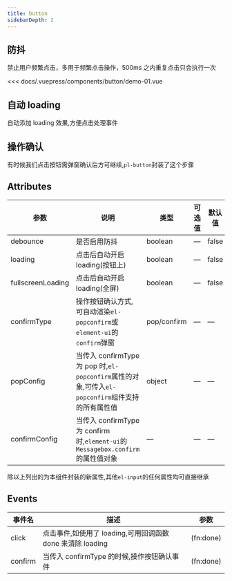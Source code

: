 ```yaml
---
title: button
sidebarDepth: 2
---
```


## 防抖

禁止用户频繁点击，多用于频繁点击操作，500ms 之内重复点击只会执行一次

<demo-block>
<button-demo-01 slot="source"></button-demo-01>

<<< docs/.vuepress/components/button/demo-01.vue

</demo-block>

## 自动 loading

自动添加 loading 效果,方便点击处理事件

## 操作确认

有时候我们点击按钮需弹窗确认后方可继续,`pl-button`封装了这个步骤

## Attributes

| 参数              | 说明                                                                                             | 类型        | 可选值 | 默认值 |
| ----------------- | ------------------------------------------------------------------------------------------------ | ----------- | ------ | ------ |
| debounce          | 是否启用防抖                                                                                     | boolean     | —      | false  |
| loading           | 点击后自动开启 loading(按钮上)                                                                   | boolean     | —      | false  |
| fullscreenLoading | 点击后自动开启 loading(全屏)                                                                     | boolean     | —      | false  |
| confirmType       | 操作按钮确认方式,可自动渲染`el-popconfirm`或`element-ui`的`confirm`弹窗                          | pop/confirm | —      | —      |
| popConfig         | 当传入 confirmType 为 pop 时,`el-popconfirm`属性的对象,可传入`el-popconfirm`组件支持的所有属性值 | object      | —      | —      |
| confirmConfig     | 当传入 confirmType 为 confirm 时,`element-ui`的`Messagebox.confirm`的属性值对象                  | —           | —      | —      |

除以上列出的为本组件封装的新属性,其他`el-input`的任何属性均可直接继承

## Events

| 事件名  | 描述                                                       | 参数      |
| ------- | ---------------------------------------------------------- | --------- |
| click   | 点击事件,如使用了 loading,可用回调函数 done 来清除 loading | (fn:done) |
| confirm | 当传入 confirmType 的时候,操作按钮确认事件                 | (fn:done) |

